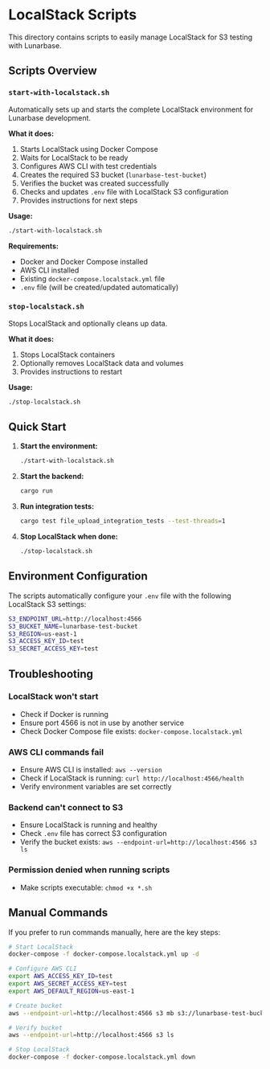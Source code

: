 # LocalStack Scripts

This directory contains scripts to easily manage LocalStack for S3 testing with Lunarbase.

## Scripts Overview

### `start-with-localstack.sh`

Automatically sets up and starts the complete LocalStack environment for Lunarbase development.

**What it does:**
1. Starts LocalStack using Docker Compose
2. Waits for LocalStack to be ready
3. Configures AWS CLI with test credentials
4. Creates the required S3 bucket (`lunarbase-test-bucket`)
5. Verifies the bucket was created successfully
6. Checks and updates `.env` file with LocalStack S3 configuration
7. Provides instructions for next steps

**Usage:**
```bash
./start-with-localstack.sh
```

**Requirements:**
- Docker and Docker Compose installed
- AWS CLI installed
- Existing `docker-compose.localstack.yml` file
- `.env` file (will be created/updated automatically)

### `stop-localstack.sh`

Stops LocalStack and optionally cleans up data.

**What it does:**
1. Stops LocalStack containers
2. Optionally removes LocalStack data and volumes
3. Provides instructions to restart

**Usage:**
```bash
./stop-localstack.sh
```

## Quick Start

1. **Start the environment:**
   ```bash
   ./start-with-localstack.sh
   ```

2. **Start the backend:**
   ```bash
   cargo run
   ```

3. **Run integration tests:**
   ```bash
   cargo test file_upload_integration_tests --test-threads=1
   ```

4. **Stop LocalStack when done:**
   ```bash
   ./stop-localstack.sh
   ```

## Environment Configuration

The scripts automatically configure your `.env` file with the following LocalStack S3 settings:

```bash
S3_ENDPOINT_URL=http://localhost:4566
S3_BUCKET_NAME=lunarbase-test-bucket
S3_REGION=us-east-1
S3_ACCESS_KEY_ID=test
S3_SECRET_ACCESS_KEY=test
```

## Troubleshooting

### LocalStack won't start
- Check if Docker is running
- Ensure port 4566 is not in use by another service
- Check Docker Compose file exists: `docker-compose.localstack.yml`

### AWS CLI commands fail
- Ensure AWS CLI is installed: `aws --version`
- Check if LocalStack is running: `curl http://localhost:4566/health`
- Verify environment variables are set correctly

### Backend can't connect to S3
- Ensure LocalStack is running and healthy
- Check `.env` file has correct S3 configuration
- Verify the bucket exists: `aws --endpoint-url=http://localhost:4566 s3 ls`

### Permission denied when running scripts
- Make scripts executable: `chmod +x *.sh`

## Manual Commands

If you prefer to run commands manually, here are the key steps:

```bash
# Start LocalStack
docker-compose -f docker-compose.localstack.yml up -d

# Configure AWS CLI
export AWS_ACCESS_KEY_ID=test
export AWS_SECRET_ACCESS_KEY=test
export AWS_DEFAULT_REGION=us-east-1

# Create bucket
aws --endpoint-url=http://localhost:4566 s3 mb s3://lunarbase-test-bucket

# Verify bucket
aws --endpoint-url=http://localhost:4566 s3 ls

# Stop LocalStack
docker-compose -f docker-compose.localstack.yml down
```